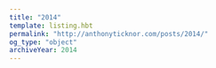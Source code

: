 ```yaml
---
title: "2014"
template: listing.hbt
permalink: "http://anthonyticknor.com/posts/2014/"
og_type: "object"
archiveYear: 2014
---
```

